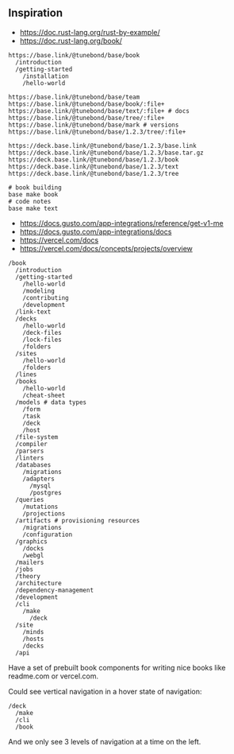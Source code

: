 ## Inspiration

- https://doc.rust-lang.org/rust-by-example/
- https://doc.rust-lang.org/book/

```
https://base.link/@tunebond/base/book
  /introduction
  /getting-started
    /installation
    /hello-world
```

```
https://base.link/@tunebond/base/team
https://base.link/@tunebond/base/book/:file+
https://base.link/@tunebond/base/text/:file+ # docs
https://base.link/@tunebond/base/tree/:file+
https://base.link/@tunebond/base/mark # versions
https://base.link/@tunebond/base/1.2.3/tree/:file+
```

```
https://deck.base.link/@tunebond/base/1.2.3/base.link
https://deck.base.link/@tunebond/base/1.2.3/base.tar.gz
https://deck.base.link/@tunebond/base/1.2.3/book
https://deck.base.link/@tunebond/base/1.2.3/text
https://deck.base.link/@tunebond/base/1.2.3/tree
```

```
# book building
base make book
# code notes
base make text
```

- https://docs.gusto.com/app-integrations/reference/get-v1-me
- https://docs.gusto.com/app-integrations/docs
- https://vercel.com/docs
- https://vercel.com/docs/concepts/projects/overview

```
/book
  /introduction
  /getting-started
    /hello-world
    /modeling
    /contributing
    /development
  /link-text
  /decks
    /hello-world
    /deck-files
    /lock-files
    /folders
  /sites
    /hello-world
    /folders
  /lines
  /books
    /hello-world
    /cheat-sheet
  /models # data types
    /form
    /task
    /deck
    /host
  /file-system
  /compiler
  /parsers
  /linters
  /databases
    /migrations
    /adapters
      /mysql
      /postgres
  /queries
    /mutations
    /projections
  /artifacts # provisioning resources
    /migrations
    /configuration
  /graphics
    /docks
    /webgl
  /mailers
  /jobs
  /theory
  /architecture
  /dependency-management
  /development
  /cli
    /make
      /deck
  /site
    /minds
    /hosts
    /decks
  /api
```

Have a set of prebuilt book components for writing nice books like
readme.com or vercel.com.

Could see vertical navigation in a hover state of navigation:

```
/deck
  /make
  /cli
  /book
```

And we only see 3 levels of navigation at a time on the left.

